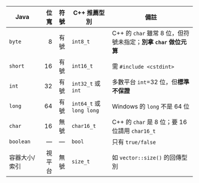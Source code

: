 | Java      |  位寬 |  符號 | C++ 推薦型別                | 備註                                            |
| --------- | --: | :-: | ----------------------- | --------------------------------------------- |
| `byte`    |   8 |  有號 | `int8_t`                | C++ 的 `char` 雖常 8 位，但符號未指定；**別拿 `char` 做位元算** |
| `short`   |  16 |  有號 | `int16_t`               | 需 `#include <cstdint>`                        |
| `int`     |  32 |  有號 | `int32_t` 或 `int`       | 多數平台 `int`=32 位，但**標準不保證**                    |
| `long`    |  64 |  有號 | `int64_t` 或 `long long` | Windows 的 `long` 不是 64 位                      |
| `char`    |  16 |  無號 | `char16_t`              | C++ 的 `char` 是 8 位；要 16 位請用 `char16_t`        |
| `boolean` |   — |  —  | `bool`                  | 只有 `true/false`                               |
| 容器大小/索引   | 視平台 |  無號 | `size_t`                | 如 `vector::size()` 的回傳型別                      |

